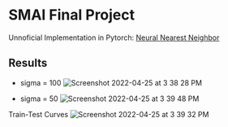 # SMAI Final Project 

Unnoficial Implementation in Pytorch: [Neural Nearest Neighbor](https://proceedings.neurips.cc/paper/2018/file/f0e52b27a7a5d6a1a87373dffa53dbe5-Paper.pdf)


## Results

* sigma = 100
![Screenshot 2022-04-25 at 3 38 28 PM](https://user-images.githubusercontent.com/30688360/165068594-0a45ed1a-f28e-467f-98cb-a3d10ad0848b.png) 

* sigma = 50
![Screenshot 2022-04-25 at 3 39 48 PM](https://user-images.githubusercontent.com/30688360/165068798-ef61cd67-6ff9-4279-8551-bf1123d60f3f.png)

Train-Test Curves
![Screenshot 2022-04-25 at 3 39 32 PM](https://user-images.githubusercontent.com/30688360/165068738-d0b79bb8-c789-4cee-9000-bc50f07f20a8.png)
